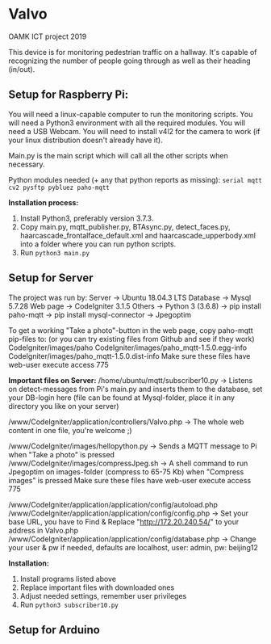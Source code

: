 # Valvo
OAMK ICT project 2019

This device is for monitoring pedestrian traffic on a hallway. It's capable of recognizing the number of people going through as well as their heading (in/out).



## Setup for Raspberry Pi:
You will need a linux-capable computer to run the monitoring scripts.
You will need a Python3 environment with all the required modules.
You will need a USB Webcam.
You will need to install v4l2 for the camera to work (if your linux distribution doesn't already have it).

Main.py is the main script which will call all the other scripts when necessary.

Python modules needed (+ any that python reports as missing):
`serial mqtt cv2 pysftp pybluez paho-mqtt`

**Installation process:**
1) Install Python3, preferably version 3.7.3.
2) Copy main.py, mqtt_publisher.py, BTAsync.py, detect_faces.py,
haarcascade_frontalface_default.xml and haarcascade_upperbody.xml 
into a folder where you can run python scripts.
3) Run `python3 main.py`


## Setup for Server
The project was run by: 
Server -> Ubuntu 18.04.3 LTS
Database -> Mysql 5.7.28
Web page -> CodeIgniter 3.1.5
Others -> Python 3 (3.6.8)  -> pip install paho-mqtt
                            -> pip install mysql-connector 
       -> Jpegoptim

To get a working "Take a photo"-button in the web page, copy paho-mqtt pip-files to:
(or you can try existing files from Github and see if they work)
CodeIgniter/images/paho
CodeIgniter/images/paho_mqtt-1.5.0.egg-info
CodeIgniter/images/paho_mqtt-1.5.0.dist-info
Make sure these files have web-user execute access 775

**Important files on Server:**
/home/ubuntu/mqtt/subscriber10.py -> Listens on detect-messages from Pi's main.py and inserts them to the database, set your DB-login here
(file can be found at Mysql-folder, place it in any directory you like on your server)

/www/CodeIgniter/application/controllers/Valvo.php -> The whole web content in one file, you're welcome ;)

/www/CodeIgniter/images/hellopython.py -> Sends a MQTT message to Pi when "Take a photo" is pressed
/www/CodeIgniter/images/compressJpeg.sh -> A shell command to run Jpegoptim on images-folder (compress to 65-75 Kb) when "Compress images" is pressed
Make sure these files have web-user execute access 775

/www/CodeIgniter/application/application/config/autoload.php
/www/CodeIgniter/application/application/config/config.php -> Set your base URL, you have to Find & Replace "http://172.20.240.54/" to your address in Valvo.php
/www/CodeIgniter/application/application/config/database.php -> Change your user & pw if needed, defaults are localhost, user: admin, pw: beijing12

**Installation:**
1) Install programs listed above
2) Replace important files with downloaded ones
3) Adjust needed settings, remember user privileges
4) Run `python3 subscriber10.py`

## Setup for Arduino
